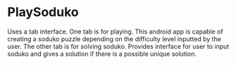 # PlaySoduko
Uses a tab interface. One tab is for playing. This android app is capable of creating a soduko puzzle depending on the difficulty level inputted by the user. The other tab is for solving soduko. Provides interface for user to input soduko and gives a solution if there is a possible unique solution.
